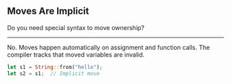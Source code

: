 ## Moves Are Implicit

Do you need special syntax to move ownership?

---

No. Moves happen automatically on assignment and function calls. The compiler tracks that moved variables are invalid.

```rust
let s1 = String::from("hello");
let s2 = s1;  // Implicit move
```

